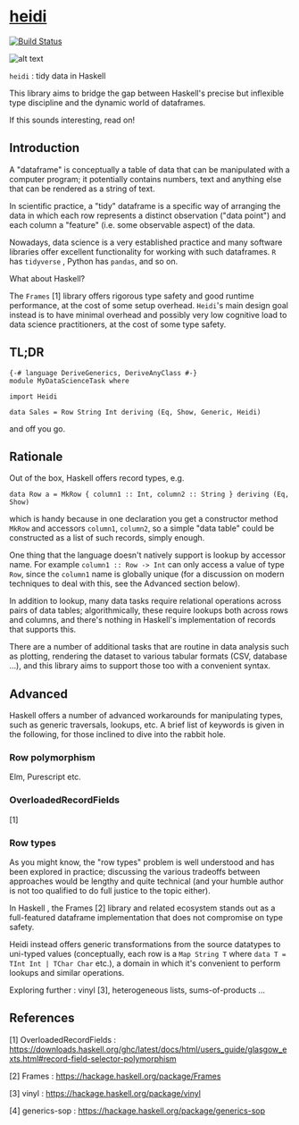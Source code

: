 # [heidi][]

[![Build Status](https://travis-ci.com/ocramz/heidi.png?branch=master)](https://travis-ci.com/ocramz/heidi?branch=master)


[heidi]: https://github.com/ocramz/heidi


![alt text](https://github.com/ocramz/heidi/raw/master/img/heidi.jpg "Heidi")

`heidi` : tidy data in Haskell

This library aims to bridge the gap between Haskell's precise but inflexible type discipline and the dynamic world of dataframes.

If this sounds interesting, read on!


## Introduction

A "dataframe" is conceptually a table of data that can be manipulated with a computer program; it potentially contains numbers, text and anything else that can be rendered as a string of text.

In scientific practice, a "tidy" dataframe is a specific way of arranging the data in which each row represents a distinct observation ("data point") and each column a "feature" (i.e. some observable aspect) of the data. 

Nowadays, data science is a very established practice and many software libraries offer excellent functionality for working with such dataframes. `R` has `tidyverse` , Python has `pandas`, and so on.

What about Haskell?

The `Frames` [1] library offers rigorous type safety and good runtime performance, at the cost of some setup overhead. `Heidi`'s  main design goal instead is to have minimal overhead and possibly very low cognitive load to data science practitioners, at the cost of some type safety.

## TL;DR

```
{-# language DeriveGenerics, DeriveAnyClass #-}
module MyDataScienceTask where

import Heidi

data Sales = Row String Int deriving (Eq, Show, Generic, Heidi)
```

and off you go.

## Rationale


Out of the box, Haskell offers record types, e.g.

```
data Row a = MkRow { column1 :: Int, column2 :: String } deriving (Eq, Show)
```

which is handy because in one declaration you get a constructor method `MkRow` and accessors `column1`, `column2`, so a simple "data table" could be constructed as a list of such records, simply enough.

One thing that the language doesn't natively support is lookup by accessor name. For example `column1 :: Row -> Int` can only access a value of type `Row`, since the `column1` name is globally unique (for a discussion on modern techniques to deal with this, see the Advanced section below).

In addition to lookup, many data tasks require relational operations across pairs of data tables; algorithmically, these require lookups both across rows and columns, and there's nothing in Haskell's implementation of records that supports this.

There are a number of additional tasks that are routine in data analysis such as plotting, rendering the dataset to various tabular formats (CSV, database ...), and this library aims to support those too with a convenient syntax.


## Advanced


Haskell offers a number of advanced workarounds for manipulating types, such as generic traversals, lookups, etc. A brief list of keywords is given in the following, for those inclined to dive into the rabbit hole.

### Row polymorphism

Elm, Purescript etc.

### OverloadedRecordFields

[1]

### Row types

As you might know, the "row types" problem is well understood and has been explored in practice; discussing the various tradeoffs between approaches would be lengthy and quite technical (and your humble author is not too qualified to do full justice to the topic either).

In Haskell , the Frames [2] library and related ecosystem stands out as a full-featured dataframe implementation that does not compromise on type safety. 

Heidi instead offers generic transformations from the source datatypes to uni-typed values (conceptually, each row is a `Map String T` where `data T = TInt Int | TChar Char` etc.), a domain in which it's convenient to perform lookups and similar operations.

Exploring further : vinyl [3], heterogeneous lists, sums-of-products ...




## References

[1] OverloadedRecordFields : https://downloads.haskell.org/ghc/latest/docs/html/users_guide/glasgow_exts.html#record-field-selector-polymorphism

[2] Frames : https://hackage.haskell.org/package/Frames

[3] vinyl : https://hackage.haskell.org/package/vinyl 

[4] generics-sop : https://hackage.haskell.org/package/generics-sop
